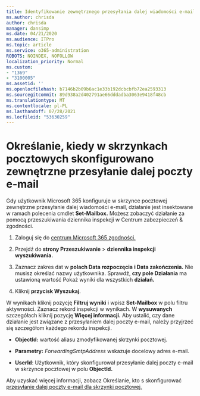 ```yaml
---
title: Identyfikowanie zewnętrznego przesyłania dalej wiadomości e-mail w skrzynkach pocztowych w dziennikach inspekcji
ms.author: chrisda
author: chrisda
manager: dansimp
ms.date: 04/21/2020
ms.audience: ITPro
ms.topic: article
ms.service: o365-administration
ROBOTS: NOINDEX, NOFOLLOW
localization_priority: Normal
ms.custom:
- "1369"
- "3100005"
ms.assetid: ''
ms.openlocfilehash: b7146b2b09b6ac1e33b192dcbcbfb72ea2593313
ms.sourcegitcommit: 89d938a2d402791ae66dddadba3063e9418f48cb
ms.translationtype: MT
ms.contentlocale: pl-PL
ms.lasthandoff: 07/28/2021
ms.locfileid: "53630259"
---
```

# <a name="identify-when-external-email-forwarding-is-configured-on-mailboxes"></a>Określanie, kiedy w skrzynkach pocztowych skonfigurowano zewnętrzne przesyłanie dalej poczty e-mail

Gdy użytkownik Microsoft 365 konfiguruje w skrzynce pocztowej zewnętrzne przesyłanie dalej wiadomości e-mail, działanie jest insektowane w ramach polecenia cmdlet **Set-Mailbox.** Możesz zobaczyć działanie za pomocą przeszukiwania dziennika inspekcji w Centrum zabezpieczeń & zgodności.

1. Zaloguj się do [centrum Microsoft 365 zgodności.](https://protection.office.com/)

2. Przejdź do **strony Przeszukiwanie**  >  **dziennika inspekcji wyszukiwania.**

3. Zaznacz zakres dat w **polach Data rozpoczęcia** **i Data zakończenia.** Nie musisz określać nazwy użytkownika. Sprawdź, **czy pole Działania** ma ustawioną wartość Pokaż wyniki dla wszystkich **działań.**

4. Kliknij **przycisk Wyszukaj**.

W wynikach kliknij pozycję **Filtruj wyniki** i wpisz **Set-Mailbox** w polu filtru aktywności. Zaznacz rekord inspekcji w wynikach. W **wysuwanych** szczegółach kliknij pozycję **Więcej informacji.** Aby ustalić, czy dane działanie jest związane z przesyłaniem dalej poczty e-mail, należy przyjrzeć się szczegółom każdego rekordu inspekcji.

- **ObjectId:** wartość aliasu zmodyfikowanej skrzynki pocztowej.

- **Parametry:** _ForwardingSmtpAddress_ wskazuje docelowy adres e-mail.

- **UserId**: Użytkownik, który skonfigurował przesyłanie dalej poczty e-mail w skrzynce pocztowej w polu **ObjectId.**

Aby uzyskać więcej informacji, zobacz Określanie, kto s skonfigurować [przesyłanie dalej poczty e-mail dla skrzynki pocztowej.](/microsoft-365/compliance/auditing-troubleshooting-scenarios#determine-who-set-up-email-forwarding-for-a-mailbox)
